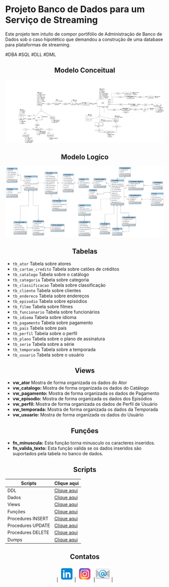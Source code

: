 # Projeto Banco de Dados para um Serviço de Streaming

Este projeto tem intuito de compor portifólio de Administração de Banco de Dados sob o caso hipotético que demandou a construção de uma database para plataformas de streaming.

#DBA #SQL #DLL #DML

<div align=center>

## Modelo Conceitual
![Modelo conceitual](./img/netflixoconceitual.png)
</div>

<div align=center>

## Modelo Logico
![Modelo conceitual](./img/netflixlogico.png)
</div>

<div align=center>

## Tabelas
</div>

- `tb_ator` Tabela sobre atores
- `tb_cartao_credito` Tabela sobre catões de créditos
- `tb_catalogo` Tabela sobre o catálogo
- `tb_categoria` Tabela sobre categoria
- `tb_classificacao` Tabela sobre classificação
- `tb_cliente` Tabela sobre clientes
- `tb_endereco` Tabela sobre endereços
- `tb_episodio` Tabela sobre episódios
- `tb_filme` Tabela sobre filmes
- `tb_funcionario` Tabela sobre funcionários
- `tb_idioma` Tabela sobre idioma
- `tb_pagamento` Tabela sobre pagamento
- `tb_pais` Tabela sobre país
- `tb_perfil` Tabela sobre o perfil
- `tb_plano` Tabela sobre o plano de assinatura
- `tb_serie` Tabela sobre a série
- `tb_temporada` Tabela sobre a temporada
- `tb_usuario` Tabela sobre o usuário

<div align=center>

## Views
</div>

- **vw_ator** Mostra de forma organizada os dados do Ator
- **vw_catalogo:** Mostra de forma organizada os dados do Catálogo
- **vw_pagamento:** Mostra de forma organizada os dados de Pagamento
- **vw_episodio:** Mostra de forma organizada os dados dos Episódios
- **vw_perfil:** Mostra de forma organizada os dados de Perfil de Usuário
- **vw_temporada:** Mostra de forma organizada os dados da Temporada
- **vw_usuario:** Mostra de forma organizada os dados do Usuário

<div align=center>

## Funções
</div>

- **fn_minuscula:** Esta função torna minusculo os caracteres inseridos.
- **fn_valida_texto:** Esta função valida se os dados inseridos são suportados pela tabela no banco de dados.


<div align=center>




<div align=center>

## Scripts
</div>

|Scripts    |Clique aqui|
|-----------|-----------|
|DDL        |[Clique aqui](/Scripts/DDL.sql)|
|Dados      |[Clique aqui](/Scripts/dados_de_teste.sql)|
|Views      |[Clique aqui](/Scripts/Views.sql)|
|Funções    |[Clique aqui](/Scripts/FUNCTION.sql)|
|Procedures INSERT |[Clique aqui](/Scripts/Procedure_INSERT.sql)|
|Procedures UPDATE   |[Clique aqui](/Scripts/Procedure_UPDATE.sql)|
|Procedures DELETE   |[Clique aqui](/Scripts/Procedure_DELETE.sql)|
|Dumps      |[Clique aqui](/Dumps)|


<div align=center>

## Contatos

|  [![Linkedin](/img/icons8-linkedin-48.png)](https://br.linkedin.com/in/udanielarthur?trk=public_profile_browsemap)| [![Instagram](/img/icons8-instagram-48.png)](https://www.instagram.com/udanielarthur) |[![Email](/img/icons8-email-48.png)](udanielarthur@gmail.com) |

</div>
